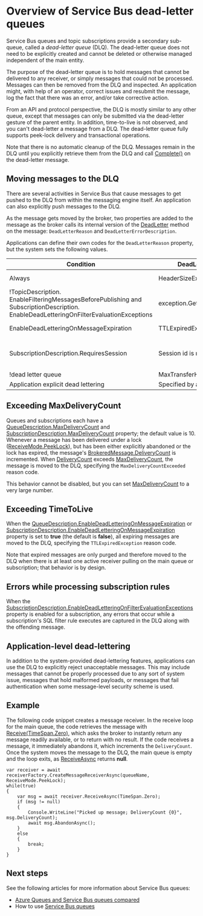 <properties 
    pageTitle="Service Bus dead-letter queues | Microsoft Azure" 
    description="Overview of Azure Service Bus dead-letter queues" 
    services="service-bus" 
    documentationCenter=".net" 
    authors="sethmanheim" 
    manager="timlt" 
    editor=""/>

<tags
    ms.service="service-bus"
    ms.devlang="na"
    ms.topic="article"
    ms.tgt_pltfrm="na"
    ms.workload="na" 
    ms.date="03/16/2016"
    ms.author="clemensv;sethm"/>

# Overview of Service Bus dead-letter queues

Service Bus queues and topic subscriptions provide a secondary sub-queue, called a *dead-letter queue* (DLQ). The dead-letter queue does not need to be explicitly created and cannot be deleted or otherwise managed independent of the main entity.

The purpose of the dead-letter queue is to hold messages that cannot be delivered to any receiver, or simply messages that could not be processed. Messages can then be removed from the DLQ and inspected. An application might, with help of an operator, correct issues and resubmit the message, log the fact that there was an error, and/or take corrective action. 

From an API and protocol perspective, the DLQ is mostly similar to any other queue, except that messages can only be submitted via the dead-letter gesture of the parent entity. In addition, time-to-live is not observed, and you can't dead-letter a message from a DLQ. The dead-letter queue fully supports peek-lock delivery and transactional operations.

Note that there is no automatic cleanup of the DLQ. Messages remain in the DLQ until you explicitly retrieve them from the DLQ and call [Complete()](https://msdn.microsoft.com/library/azure/microsoft.servicebus.messaging.brokeredmessage.completeasync.aspx) on the dead-letter message.

## Moving messages to the DLQ

There are several activities in Service Bus that cause messages to get pushed to the DLQ from within the messaging engine itself. An application can also explicitly push messages to the DLQ. 

As the message gets moved by the broker, two properties are added to the message as the broker calls its internal version of the [DeadLetter](https://msdn.microsoft.com/library/azure/hh291941.aspx) method on the message: `DeadLetterReason` and `DeadLetterErrorDescription`.

Applications can define their own codes for the `DeadLetterReason` property, but the system sets the following values.

| Condition                                                                                                                             | DeadLetterReason            | DeadLetterErrorDescription                                                       |
|---------------------------------------------------------------------------------------------------------------------------------------|-----------------------------|----------------------------------------------------------------------------------|
| Always                                                                                                                                | HeaderSizeExceeded          | The size quota for this stream has been exceeded.                                |
| !TopicDescription.<br />EnableFilteringMessagesBeforePublishing and SubscriptionDescription.<br />EnableDeadLetteringOnFilterEvaluationExceptions | exception.GetType().Name    | exception.Message                                                                |
| EnableDeadLetteringOnMessageExpiration                                                                                                | TTLExpiredException         | The message expired and was dead lettered.                                       |
| SubscriptionDescription.RequiresSession                                                                                               | Session id is null.         | Session enabled entity doesn't allow a message whose session identifier is null. |
| !dead letter queue                                                                                                                    | MaxTransferHopCountExceeded | Null                                                                             |
| Application explicit dead lettering                                                                                                   | Specified by application    | Specified by application                                                         |

## Exceeding MaxDeliveryCount

Queues and subscriptions each have a [QueueDescription.MaxDeliveryCount](https://msdn.microsoft.com/library/azure/microsoft.servicebus.messaging.queuedescription.maxdeliverycount.aspx) and [SubscriptionDescription.MaxDeliveryCount](https://msdn.microsoft.com/library/azure/microsoft.servicebus.messaging.subscriptiondescription.maxdeliverycount.aspx) property; the default value is 10. Whenever a message has been delivered under a lock ([ReceiveMode.PeekLock](https://msdn.microsoft.com/library/azure/microsoft.servicebus.messaging.receivemode.aspx)), but has been either explicitly abandoned or the lock has expired, the message's [BrokeredMessage.DeliveryCount](https://msdn.microsoft.com/library/azure/microsoft.servicebus.messaging.brokeredmessage.deliverycount.aspx) is incremented. When [DeliveryCount](https://msdn.microsoft.com/library/azure/microsoft.servicebus.messaging.brokeredmessage.deliverycount.aspx) exceeds [MaxDeliveryCount](https://msdn.microsoft.com/library/azure/microsoft.servicebus.messaging.queuedescription.maxdeliverycount.aspx), the message is moved to the DLQ, specifying the `MaxDeliveryCountExceeded` reason code.

This behavior cannot be disabled, but you can set [MaxDeliveryCount](https://msdn.microsoft.com/library/azure/microsoft.servicebus.messaging.queuedescription.maxdeliverycount.aspx) to a very large number.

## Exceeding TimeToLive

When the [QueueDescription.EnableDeadLetteringOnMessageExpiration](https://msdn.microsoft.com/library/azure/microsoft.servicebus.messaging.queuedescription.enabledeadletteringonmessageexpiration.aspx) or [SubscriptionDescription.EnableDeadLetteringOnMessageExpiration](https://msdn.microsoft.com/library/azure/microsoft.servicebus.messaging.subscriptiondescription.enabledeadletteringonmessageexpiration.aspx) property is set to **true** (the default is **false**), all expiring messages are moved to the DLQ, specifying the  `TTLExpiredException` reason code.

Note that expired messages are only purged and therefore moved to the DLQ when there is at least one active receiver pulling on the main queue or subscription; that behavior is by design.

## Errors while processing subscription rules

When the [SubscriptionDescription.EnableDeadLetteringOnFilterEvaluationExceptions](https://msdn.microsoft.com/library/azure/microsoft.servicebus.messaging.subscriptiondescription.enabledeadletteringonfilterevaluationexceptions.aspx) property is enabled for a subscription, any errors that occur while a subscription's SQL filter rule executes are captured in the DLQ along with the offending message.

## Application-level dead-lettering

In addition to the system-provided dead-lettering features, applications can use the DLQ to explicitly reject unacceptable messages. This may include messages that cannot be properly processed due to any sort of system issue, messages that hold malformed payloads, or messages that fail authentication when some message-level security scheme is used.

## Example

The following code snippet creates a message receiver. In the receive loop for the main queue, the code retrieves the message with [Receive(TimeSpan.Zero)](https://msdn.microsoft.com/library/azure/dn130350.aspx), which asks the broker to instantly return any message readily available, or to return with no result. If the code receives a message, it immediately abandons it, which increments the  `DeliveryCount`. Once the system moves the message to the DLQ, the main queue is empty and the loop exits, as [ReceiveAsync](https://msdn.microsoft.com/library/azure/dn130350.aspx) returns **null**.

```
var receiver = await receiverFactory.CreateMessageReceiverAsync(queueName, ReceiveMode.PeekLock);
while(true)
{
    var msg = await receiver.ReceiveAsync(TimeSpan.Zero);
    if (msg != null)
    {
        Console.WriteLine("Picked up message; DeliveryCount {0}", msg.DeliveryCount);
        await msg.AbandonAsync();
    }
    else
    {
        break;
    }
}
```

## Next steps

See the following articles for more information about Service Bus queues:

- [Azure Queues and Service Bus queues compared](service-bus-azure-and-service-bus-queues-compared-contrasted.md)
- How to use [Service Bus queues](service-bus-dotnet-how-to-use-queues.md)